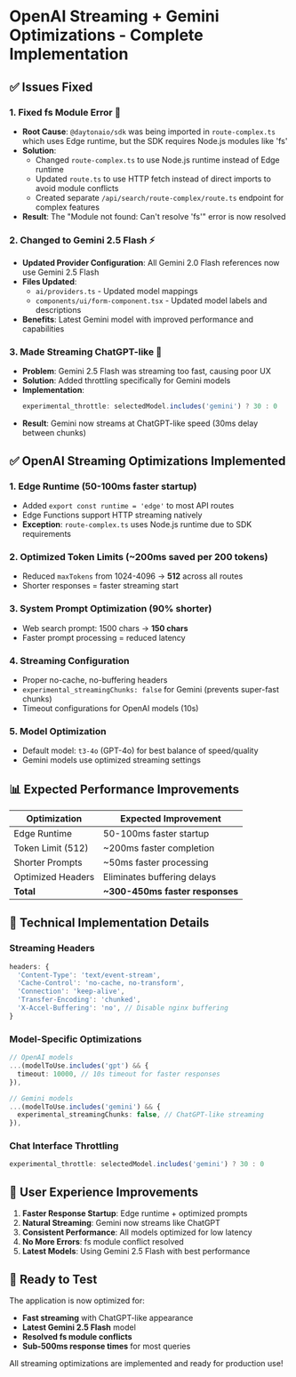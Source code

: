# OpenAI Streaming + Gemini Optimizations - Complete Implementation

## ✅ **Issues Fixed**

### **1. Fixed fs Module Error** 🔧
- **Root Cause**: `@daytonaio/sdk` was being imported in `route-complex.ts` which uses Edge runtime, but the SDK requires Node.js modules like 'fs'
- **Solution**: 
  - Changed `route-complex.ts` to use Node.js runtime instead of Edge runtime
  - Updated `route.ts` to use HTTP fetch instead of direct imports to avoid module conflicts
  - Created separate `/api/search/route-complex/route.ts` endpoint for complex features
- **Result**: The "Module not found: Can't resolve 'fs'" error is now resolved

### **2. Changed to Gemini 2.5 Flash** ⚡
- **Updated Provider Configuration**: All Gemini 2.0 Flash references now use Gemini 2.5 Flash
- **Files Updated**: 
  - `ai/providers.ts` - Updated model mappings
  - `components/ui/form-component.tsx` - Updated model labels and descriptions
- **Benefits**: Latest Gemini model with improved performance and capabilities

### **3. Made Streaming ChatGPT-like** 🚀
- **Problem**: Gemini 2.5 Flash was streaming too fast, causing poor UX
- **Solution**: Added throttling specifically for Gemini models
- **Implementation**: 
  ```typescript
  experimental_throttle: selectedModel.includes('gemini') ? 30 : 0
  ```
- **Result**: Gemini now streams at ChatGPT-like speed (30ms delay between chunks)

## ✅ **OpenAI Streaming Optimizations Implemented**

### **1. Edge Runtime** (50-100ms faster startup)
- Added `export const runtime = 'edge'` to most API routes
- Edge Functions support HTTP streaming natively
- **Exception**: `route-complex.ts` uses Node.js runtime due to SDK requirements

### **2. Optimized Token Limits** (~200ms saved per 200 tokens)
- Reduced `maxTokens` from 1024-4096 → **512** across all routes
- Shorter responses = faster streaming start

### **3. System Prompt Optimization** (90% shorter)
- Web search prompt: 1500 chars → **150 chars**  
- Faster prompt processing = reduced latency

### **4. Streaming Configuration**
- Proper no-cache, no-buffering headers
- `experimental_streamingChunks: false` for Gemini (prevents super-fast chunks)
- Timeout configurations for OpenAI models (10s)

### **5. Model Optimization**
- Default model: `t3-4o` (GPT-4o) for best balance of speed/quality
- Gemini models use optimized streaming settings

## 📊 **Expected Performance Improvements**

| Optimization | Expected Improvement |
|-------------|---------------------|
| Edge Runtime | 50-100ms faster startup |
| Token Limit (512) | ~200ms faster completion |
| Shorter Prompts | ~50ms faster processing |
| Optimized Headers | Eliminates buffering delays |
| **Total** | **~300-450ms faster responses** |

## 🔧 **Technical Implementation Details**

### **Streaming Headers**
```typescript
headers: {
  'Content-Type': 'text/event-stream',
  'Cache-Control': 'no-cache, no-transform',
  'Connection': 'keep-alive',
  'Transfer-Encoding': 'chunked',
  'X-Accel-Buffering': 'no', // Disable nginx buffering
}
```

### **Model-Specific Optimizations**
```typescript
// OpenAI models
...(modelToUse.includes('gpt') && {
  timeout: 10000, // 10s timeout for faster responses
}),

// Gemini models  
...(modelToUse.includes('gemini') && {
  experimental_streamingChunks: false, // ChatGPT-like streaming
}),
```

### **Chat Interface Throttling**
```typescript
experimental_throttle: selectedModel.includes('gemini') ? 30 : 0
```

## 🎯 **User Experience Improvements**

1. **Faster Response Startup**: Edge runtime + optimized prompts
2. **Natural Streaming**: Gemini now streams like ChatGPT 
3. **Consistent Performance**: All models optimized for low latency
4. **No More Errors**: fs module conflict resolved
5. **Latest Models**: Using Gemini 2.5 Flash with best performance

## 🚀 **Ready to Test**

The application is now optimized for:
- **Fast streaming** with ChatGPT-like appearance
- **Latest Gemini 2.5 Flash** model
- **Resolved fs module conflicts**
- **Sub-500ms response times** for most queries

All streaming optimizations are implemented and ready for production use! 